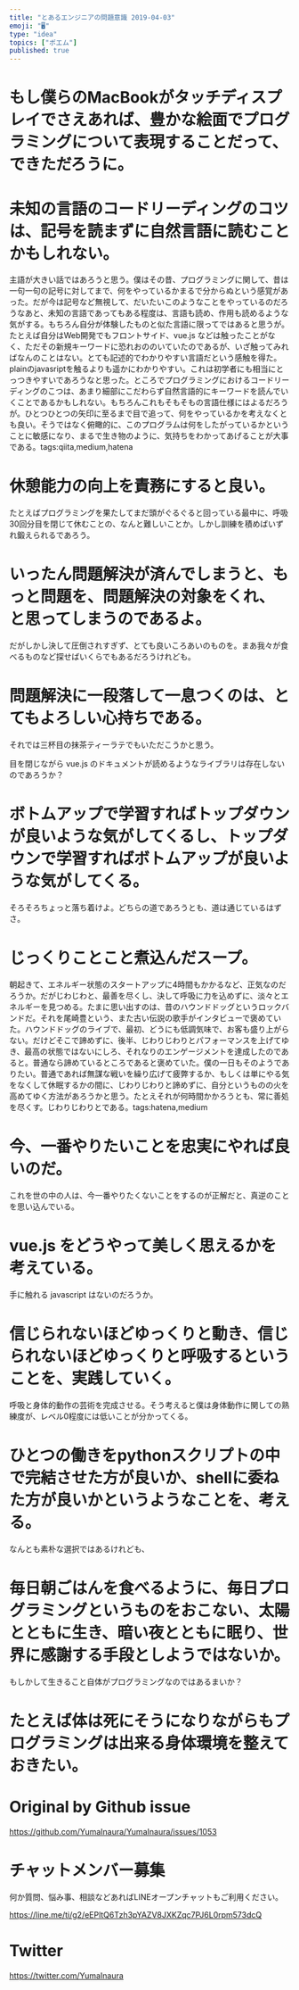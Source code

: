 ```yaml
---
title: "とあるエンジニアの問題意識 2019-04-03"
emoji: "🖥"
type: "idea"
topics: ["ポエム"]
published: true
---
```


# もし僕らのMacBookがタッチディスプレイでさえあれば、豊かな絵面でプログラミングについて表現することだって、できただろうに。


# 未知の言語のコードリーディングのコツは、記号を読まずに自然言語に読むことかもしれない。

主語が大きい話ではあろうと思う。僕はその昔、プログラミングに関して、昔は一句一句の記号に対してまで、何をやっているかまるで分からぬという感覚があった。だが今は記号など無視して、だいたいこのようなことをやっているのだろうなあと、未知の言語であってもある程度は、言語も読め、作用も読めるような気がする。もちろん自分が体験したものと似た言語に限ってではあると思うが。たとえば自分はWeb開発でもフロントサイド、vue.js などは触ったことがなく、ただその新規キーワードに恐れおののいていたのであるが、いざ触ってみればなんのことはない。とても記述的でわかりやすい言語だという感触を得た。plainのjavasriptを触るよりも遥かにわかりやすい。これは初学者にも相当にとっつきやすいであろうなと思った。ところでプログラミングにおけるコードリーディングのこつは、あまり細部にこだわらず自然言語的にキーワードを読んでいくことであるかもしれない。もちろんこれもそもそもの言語仕様にはよるだろうが。ひとつひとつの矢印に至るまで目で追って、何をやっているかを考えなくとも良い。そうではなく俯瞰的に、このプログラムは何をしたがっているかということに敏感になり、まるで生き物のように、気持ちをわかってあげることが大事である。tags:qiita,medium,hatena

# 休憩能力の向上を責務にすると良い。
たとえばプログラミングを果たしてまだ頭がぐるぐると回っている最中に、呼吸30回分目を閉じて休むことの、なんと難しいことか。しかし訓練を積めばいずれ鍛えられるであろう。

# いったん問題解決が済んでしまうと、もっと問題を、問題解決の対象をくれ、と思ってしまうのであるよ。
だがしかし決して圧倒されすぎず、とても良いころあいのものを。まあ我々が食べるものなど探せばいくらでもあるだろうけれども。

# 問題解決に一段落して一息つくのは、とてもよろしい心持ちである。
それでは三杯目の抹茶ティーラテでもいただこうかと思う。

目を閉じながら vue.js のドキュメントが読めるようなライブラリは存在しないのであろうか？

# ボトムアップで学習すればトップダウンが良いような気がしてくるし、トップダウンで学習すればボトムアップが良いような気がしてくる。
そろそろちょっと落ち着けよ。どちらの道であろうとも、道は通じているはずさ。


# じっくりことこと煮込んだスープ。
朝起きて、エネルギー状態のスタートアップに4時間もかかるなど、正気なのだろうか。だがじわじわと、最善を尽くし、決して呼吸に力を込めずに、淡々とエネルギーを見つめる。たまに思い出すのは、昔のハウンドドッグというロックバンドだ。それを尾崎豊という、また古い伝説の歌手がインタビューで褒めていた。ハウンドドッグのライブで、最初、どうにも低調気味で、お客も盛り上がらない。だけどそこで諦めずに、後半、じわりじわりとパフォーマンスを上げてゆき、最高の状態ではないにしろ、それなりのエンゲージメントを達成したのであると。普通なら諦めているところであると褒めていた。僕の一日もそのようでありたい。普通であれば無謀な戦いを繰り広げて疲弊するか、もしくは単にやる気をなくして休眠するかの間に、じわりじわりと諦めずに、自分というものの火を高めてゆく方法があろうかと思う。たとえそれが何時間かかろうとも、常に善処を尽くす。じわりじわりとである。tags:hatena,medium

# 今、一番やりたいことを忠実にやれば良いのだ。
これを世の中の人は、今一番やりたくないことをするのが正解だと、真逆のことを思い込んでいる。

# vue.js をどうやって美しく思えるかを考えている。
手に触れる javascript はないのだろうか。

# 信じられないほどゆっくりと動き、信じられないほどゆっくりと呼吸するということを、実践していく。
呼吸と身体的動作の芸術を完成させる。そう考えると僕は身体動作に関しての熟練度が、レベル0程度には低いことが分かってくる。

# ひとつの働きをpythonスクリプトの中で完結させた方が良いか、shellに委ねた方が良いかというようなことを、考える。
なんとも素朴な選択ではあるけれども、

# 毎日朝ごはんを食べるように、毎日プログラミングというものをおこない、太陽とともに生き、暗い夜とともに眠り、世界に感謝する手段としようではないか。


‪もしかして生きること自体がプログラミングなのではあるまいか？‬

# たとえば体は死にそうになりながらもプログラミングは出来る身体環境を整えておきたい。

# Original by Github issue

https://github.com/YumaInaura/YumaInaura/issues/1053








<!-- Update From Qiita API -->

# チャットメンバー募集


何か質問、悩み事、相談などあればLINEオープンチャットもご利用ください。

https://line.me/ti/g2/eEPltQ6Tzh3pYAZV8JXKZqc7PJ6L0rpm573dcQ





# Twitter


https://twitter.com/YumaInaura


<!-- Update From Qiita API -->


